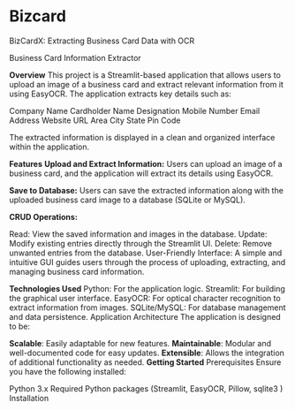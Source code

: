 # Bizcard
BizCardX: Extracting Business Card Data with OCR

Business Card Information Extractor

**Overview**
This project is a Streamlit-based application that allows users to upload an image of a business card and extract relevant information from it using EasyOCR. The application extracts key details such as:

Company Name
Cardholder Name
Designation
Mobile Number
Email Address
Website URL
Area
City
State
Pin Code

The extracted information is displayed in a clean and organized interface within the application.

**Features**
**Upload and Extract Information:**
Users can upload an image of a business card, and the application will extract its details using EasyOCR.

**Save to Database:**
Users can save the extracted information along with the uploaded business card image to a database (SQLite or MySQL).

**CRUD Operations:**

Read: View the saved information and images in the database.
Update: Modify existing entries directly through the Streamlit UI.
Delete: Remove unwanted entries from the database.
User-Friendly Interface:
A simple and intuitive GUI guides users through the process of uploading, extracting, and managing business card information.

**Technologies Used**
Python: For the application logic.
Streamlit: For building the graphical user interface.
EasyOCR: For optical character recognition to extract information from images.
SQLite/MySQL: For database management and data persistence.
Application Architecture
The application is designed to be:

**Scalable**: Easily adaptable for new features.
**Maintainable**: Modular and well-documented code for easy updates.
**Extensible**: Allows the integration of additional functionality as needed.
**Getting Started**
Prerequisites
Ensure you have the following installed:

Python 3.x
Required Python packages (Streamlit, EasyOCR, Pillow, sqlite3 )
Installation
